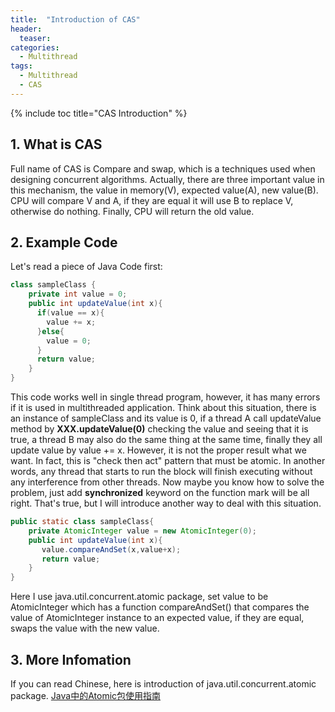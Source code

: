 ```yaml
---
title:  "Introduction of CAS"
header:
  teaser: 
categories: 
  - Multithread
tags:
  - Multithread
  - CAS
---
```


{% include toc title="CAS Introduction" %}


## 1. What is CAS
Full name of CAS is Compare and swap, which is a techniques used when designing concurrent algorithms. Actually, there are three important value in this mechanism, the value in memory(V), expected value(A), new value(B). CPU will compare V and A, if they are equal it will use B to replace V, otherwise do nothing. Finally, CPU will return the old value.

## 2. Example Code
Let's read a piece of Java Code first:
```java
class sampleClass {
	private int value = 0;
	public int updateValue(int x){
	  if(value == x){
		value += x;
	  }else{
		value = 0;
	  }
	  return value;  
	}
}
```
This code works well in single thread program, however, it has many errors if it is used in multithreaded application. Think about this situation, there is an instance of sampleClass and its value is 0, if a thread A call updateValue method by **XXX.updateValue(0)** checking the value and seeing that it is true, a thread B may also do the same thing at the same time, finally they all update value by value += x. However, it is not the proper result what we want.
In fact, this is "check then act" pattern that must be atomic. In another words, any thread that starts to run the block will finish executing without any interference from other threads. Now maybe you know how to solve the problem, just add **synchronized** keyword on the function mark will be all right. That's true, but I will introduce another way to deal with this situation.
```java
public static class sampleClass{
	private AtomicInteger value = new AtomicInteger(0);
	public int updateValue(int x){
	   value.compareAndSet(x,value+x);
	   return value;
	}
} 
```
Here I use java.util.concurrent.atomic package, set value to be AtomicInteger which has a function compareAndSet() that compares the value of AtomicInteger instance to an expected value, if they are equal, swaps the value with the new value.

## 3. More Infomation

If you can read Chinese, here is introduction of java.util.concurrent.atomic package. [Java中的Atomic包使用指南](http://ifeve.com/java-atomic/)